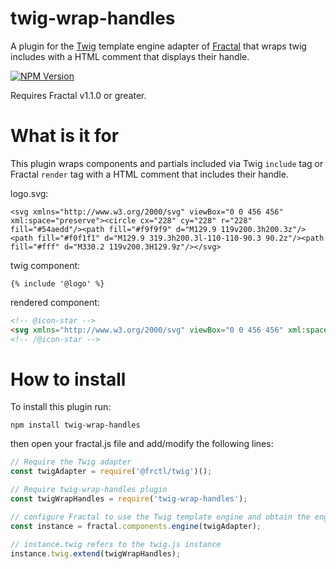 # twig-wrap-handles

A plugin for the [Twig](https://github.com/twigjs/twig.js) template engine adapter of [Fractal](http://github.com/frctl/fractal) that wraps twig includes with a HTML comment that displays their handle.

[![NPM Version](https://img.shields.io/npm/v/twig-wrap-handles)](https://www.npmjs.com/package/twig-wrap-handles)

Requires Fractal v1.1.0 or greater.

# What is it for

This plugin wraps components and partials included via Twig `include` tag or Fractal `render` tag with a HTML comment that includes their handle.

logo.svg:

```twig logo.svg
<svg xmlns="http://www.w3.org/2000/svg" viewBox="0 0 456 456" xml:space="preserve"><circle cx="228" cy="228" r="228" fill="#54aedd"/><path fill="#f9f9f9" d="M129.9 119v200.3h200.3z"/><path fill="#f0f1f1" d="M129.9 319.3h200.3l-110-110-90.3 90.2z"/><path fill="#fff" d="M330.2 119v200.3H129.9z"/></svg>
```

twig component:

```twig
{% include '@logo' %}
```

rendered component:

```html
<!-- @icon-star -->
<svg xmlns="http://www.w3.org/2000/svg" viewBox="0 0 456 456" xml:space="preserve"><circle cx="228" cy="228" r="228" fill="#54aedd" /><path fill="#f9f9f9" d="M129.9 119v200.3h200.3z" /><path fill="#f0f1f1" d="M129.9 319.3h200.3l-110-110-90.3 90.2z" /><path fill="#fff" d="M330.2 119v200.3H129.9z" /></svg>
<!-- /@icon-star -->
```

# How to install

To install this plugin run:

`npm install twig-wrap-handles`

then open your fractal.js file and add/modify the following lines:

```js
// Require the Twig adapter
const twigAdapter = require('@frctl/twig')();

// Require twig-wrap-handles plugin
const twigWrapHandles = require('twig-wrap-handles');

// configure Fractal to use the Twig template engine and obtain the engine instance
const instance = fractal.components.engine(twigAdapter);

// instance.twig refers to the twig.js instance
instance.twig.extend(twigWrapHandles);
```

